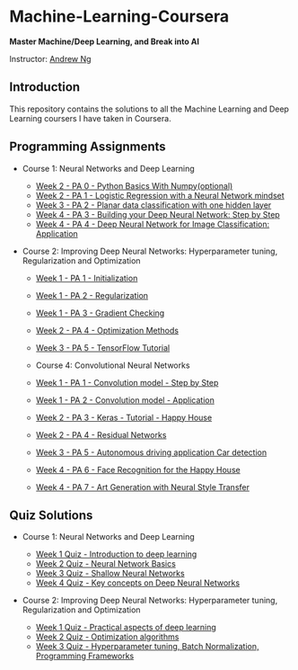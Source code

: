 # Machine-Learning-Coursera

**Master Machine/Deep Learning, and Break into AI**

Instructor: [Andrew Ng](http://www.andrewng.org/)

## Introduction

This repository contains the solutions to all the Machine Learning and Deep Learning coursers I have taken in Coursera.

## Programming Assignments

- Course 1: Neural Networks and Deep Learning

  - [Week 2 - PA 0 - Python Basics With Numpy(optional)](https://github.com/rakeshbal99/Machine-Learning-Coursera/blob/master/Deep%20Learning%20Specialisation/Neural%20Networks%20And%20Deep%20Learning/Python%20Basics%20With%20Numpy.ipynb)
  - [Week 2 - PA 1 - Logistic Regression with a Neural Network mindset](https://github.com/rakeshbal99/Machine-Learning-Coursera/blob/master/Deep%20Learning%20Specialisation/Neural%20Networks%20And%20Deep%20Learning/Logistic%20Regression%20with%20a%20Neural%20Network%20mindset.ipynb)
  - [Week 3 - PA 2 - Planar data classification with one hidden layer](https://github.com/rakeshbal99/Machine-Learning-Coursera/blob/master/Deep%20Learning%20Specialisation/Neural%20Networks%20And%20Deep%20Learning/Planar%20data%20classification%20with%20one%20hidden%20layer.ipynb)
  - [Week 4 - PA 3 - Building your Deep Neural Network: Step by Step](https://github.com/rakeshbal99/Machine-Learning-Coursera/blob/master/Deep%20Learning%20Specialisation/Neural%20Networks%20And%20Deep%20Learning/Building%20your%20Deep%20Neural%20Network-Step%20by%20Step.ipynb)
  - [Week 4 - PA 4 - Deep Neural Network for Image Classification: Application](https://github.com/rakeshbal99/Machine-Learning-Coursera/blob/master/Deep%20Learning%20Specialisation/Neural%20Networks%20And%20Deep%20Learning/Deep%20Neural%20Network-Application.ipynb)

- Course 2: Improving Deep Neural Networks: Hyperparameter tuning, Regularization and Optimization

  - [Week 1 - PA 1 - Initialization](https://github.com/rakeshbal99/Machine-Learning-Coursera/blob/master/Deep%20Learning%20Specialisation/Improving%20Deep%20Neural%20Networks%20Hyperparameter%20tuning%2C%20Regularization%20and%20Optimization/Initialization.ipynb)
  - [Week 1 - PA 2 - Regularization](https://github.com/rakeshbal99/Machine-Learning-Coursera/blob/master/Deep%20Learning%20Specialisation/Improving%20Deep%20Neural%20Networks%20Hyperparameter%20tuning%2C%20Regularization%20and%20Optimization/Regularization.ipynb)
  - [Week 1 - PA 3 - Gradient Checking](https://github.com/rakeshbal99/Machine-Learning-Coursera/blob/master/Deep%20Learning%20Specialisation/Improving%20Deep%20Neural%20Networks%20Hyperparameter%20tuning%2C%20Regularization%20and%20Optimization/Gradient%20Checking.ipynb)
  - [Week 2 - PA 4 - Optimization Methods](https://github.com/rakeshbal99/Machine-Learning-Coursera/blob/master/Deep%20Learning%20Specialisation/Improving%20Deep%20Neural%20Networks%20Hyperparameter%20tuning%2C%20Regularization%20and%20Optimization/Optimization%20methods.ipynb)
  - [Week 3 - PA 5 - TensorFlow Tutorial](https://github.com/rakeshbal99/Machine-Learning-Coursera/blob/master/Deep%20Learning%20Specialisation/Improving%20Deep%20Neural%20Networks%20Hyperparameter%20tuning%2C%20Regularization%20and%20Optimization/Tensorflow%20Tutorial.ipynb)

  - Course 4: Convolutional Neural Networks

  - [Week 1 - PA 1 - Convolution model - Step by Step](https://github.com/rakeshbal99/Machine-Learning-Coursera/blob/master/Deep%20Learning%20Specialisation/Convolutional%20Neural%20Networks/Convolution%20model%20-%20Step%20by%20Step.ipynb)
  - [Week 1 - PA 2 - Convolution model - Application](https://github.com/rakeshbal99/Machine-Learning-Coursera/blob/master/Deep%20Learning%20Specialisation/Convolutional%20Neural%20Networks/Convolution%20model%20-%20Application.ipynb)
  - [Week 2 - PA 3 - Keras - Tutorial - Happy House](https://github.com/rakeshbal99/Machine-Learning-Coursera/blob/master/Deep%20Learning%20Specialisation/Convolutional%20Neural%20Networks/Keras%20-%20Tutorial%20-%20Happy%20House.ipynb)
  - [Week 2 - PA 4 - Residual Networks](https://github.com/rakeshbal99/Machine-Learning-Coursera/blob/master/Deep%20Learning%20Specialisation/Convolutional%20Neural%20Networks/Residual%20Networks.ipynb)
  - [Week 3 - PA 5 - Autonomous driving application Car detection](https://github.com/rakeshbal99/Machine-Learning-Coursera/blob/master/Deep%20Learning%20Specialisation/Convolutional%20Neural%20Networks/Autonomous%20driving%20application%20Car%20detection.ipynb)
  - [Week 4 - PA 6 - Face Recognition for the Happy House](https://github.com/rakeshbal99/Machine-Learning-Coursera/blob/master/Deep%20Learning%20Specialisation/Convolutional%20Neural%20Networks/Face%20Recognition%20for%20the%20Happy%20House.ipynb)
  - [Week 4 - PA 7 - Art Generation with Neural Style Transfer](https://github.com/rakeshbal99/Machine-Learning-Coursera/blob/master/Deep%20Learning%20Specialisation/Convolutional%20Neural%20Networks/Art%20Generation%20with%20Neural%20Style%20Transfer.ipynb)


## Quiz Solutions

- Course 1: Neural Networks and Deep Learning

  - [Week 1 Quiz - Introduction to deep learning](https://github.com/rakeshbal99/Machine-Learning-Coursera/blob/master/Deep%20Learning%20Specialisation/Neural%20Networks%20And%20Deep%20Learning/Week%201%20Quiz%20-%20Introduction%20to%20deep%20learning.md)
  - [Week 2 Quiz - Neural Network Basics](https://github.com/rakeshbal99/Machine-Learning-Coursera/blob/master/Deep%20Learning%20Specialisation/Neural%20Networks%20And%20Deep%20Learning/Week%202%20Quiz%20-%20Neural%20Network%20Basics.md)
  - [Week 3 Quiz - Shallow Neural Networks](https://github.com/rakeshbal99/Machine-Learning-Coursera/blob/master/Deep%20Learning%20Specialisation/Neural%20Networks%20And%20Deep%20Learning/Week%203%20Quiz%20-%20Shallow%20Neural%20Networks.md)
  - [Week 4 Quiz - Key concepts on Deep Neural Networks](https://github.com/rakeshbal99/Machine-Learning-Coursera/blob/master/Deep%20Learning%20Specialisation/Neural%20Networks%20And%20Deep%20Learning/Week%204%20Quiz%20-%20Key%20concepts%20on%20Deep%20Neural%20Networks.md)

- Course 2: Improving Deep Neural Networks: Hyperparameter tuning, Regularization and Optimization

  - [Week 1 Quiz - Practical aspects of deep learning](https://github.com/rakeshbal99/Machine-Learning-Coursera/blob/master/Deep%20Learning%20Specialisation/Improving%20Deep%20Neural%20Networks%20Hyperparameter%20tuning%2C%20Regularization%20and%20Optimization/Week%201%20Quiz%20-%20Practical%20aspects%20of%20deep%20learning.md)
  - [Week 2 Quiz - Optimization algorithms](https://github.com/rakeshbal99/Machine-Learning-Coursera/blob/master/Deep%20Learning%20Specialisation/Improving%20Deep%20Neural%20Networks%20Hyperparameter%20tuning%2C%20Regularization%20and%20Optimization/Week%202%20Quiz%20-%20Optimization%20algorithms.md)
  - [Week 3 Quiz - Hyperparameter tuning, Batch Normalization, Programming Frameworks](https://github.com/rakeshbal99/Machine-Learning-Coursera/blob/master/Deep%20Learning%20Specialisation/Improving%20Deep%20Neural%20Networks%20Hyperparameter%20tuning%2C%20Regularization%20and%20Optimization/Week%203%20Quiz%20-%20Hyperparameter%20tuning%2C%20Batch%20Normalization%2C%20Programming%20Frameworks.md)